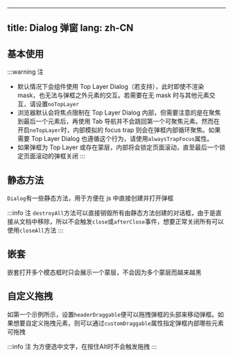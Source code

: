 <!--this file is copied from chinese md, remove this comment to update it, or it will be overwritten when next build-->
---
title: Dialog 弹窗
lang: zh-CN
---

## 基本使用

<!-- @Code:basicUsage -->

:::warning 注

- 默认情况下会组件使用 Top Layer Dialog（若支持），此时即使不渲染 mask，也无法与弹框之外元素的交互。若需要在无 mask 时与其他元素交互，请设置`noTopLayer`
- 浏览器默认会将焦点限制在 Top Layer Dialog 内部，但需要注意的是在聚焦到最后一个元素后，再使用 Tab 导航并不会跳回第一个可聚焦元素。然而在开启`noTopLayer`时，内部模拟的 focus trap 则会在弹框内部循环聚焦。如果需要 Top Layer Dialog 也遵循这个行为，请使用`alwaysTrapFocus`属性。
- 如果弹框为 Top Layer 或存在蒙层，内部将会锁定页面滚动，直至最后一个锁定页面滚动的弹框关闭
:::

## 静态方法

`Dialog`有一些静态方法，用于方便在 js 中直接创建并打开弹框

<!-- @Code:staticMethods -->

:::info 注
`destroyAll`方法可以直接销毁所有由静态方法创建的对话框，由于是直接从文档中移除，所以不会触发`close`或`afterClose`事件，想要正常关闭所有可以使用`closeAll`方法
:::

## 嵌套

嵌套打开多个模态框时只会展示一个蒙层，不会因为多个蒙层而越来越黑

<!-- @Code:nested -->

## 自定义拖拽

如第一个示例所示，设置`headerDraggable`便可以拖拽弹框的头部来移动弹框。如果想要自定义拖拽元素，则可以通过`customDraggable`属性指定弹框内部哪些元素可拖拽

:::info 注
为方便选中文字，在按住Alt时不会触发拖拽
:::

<!-- @Code:draggable -->
